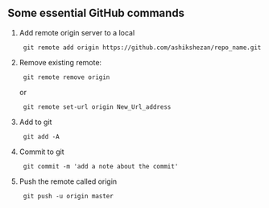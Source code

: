 ## Some essential GitHub commands


1. Add remote origin server to a local

		git remote add origin https://github.com/ashikshezan/repo_name.git

2. Remove existing remote:

		git remote remove origin
	or
	
		git remote set-url origin New_Url_address

3. Add to git 
	
		git add -A

4. Commit to git 

		git commit -m 'add a note about the commit'

5. Push the remote called origin

		git push -u origin master
<!--stackedit_data:
eyJoaXN0b3J5IjpbOTczNDE4MTQ2LDU0MzM2NDc5OF19
-->